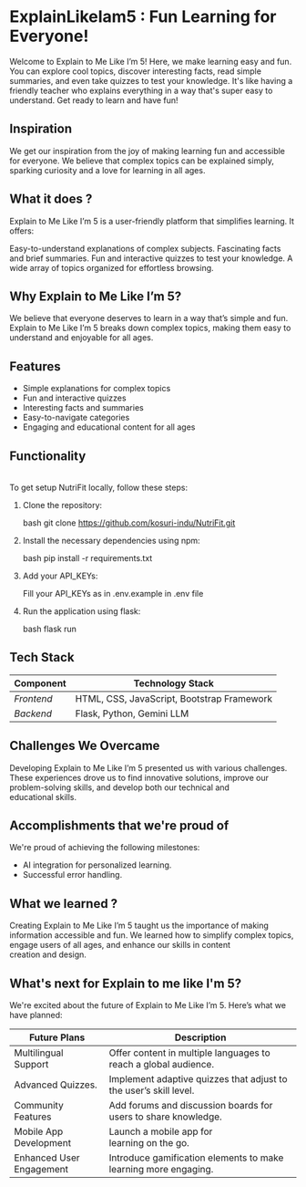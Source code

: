 # ExplainLikeIam5 : Fun Learning for Everyone!

Welcome to Explain to Me Like I’m 5! Here, we make learning easy and fun. You can explore cool topics, discover interesting facts, read simple summaries, and even take quizzes to test your knowledge. It's like having a friendly teacher who explains everything in a way that's super easy to understand. Get ready to learn and have fun!

## Inspiration

We get our inspiration from the joy of making learning fun and accessible for everyone. We believe that complex topics can be explained simply, sparking curiosity and a love for learning in all ages.


## What it does ?

Explain to Me Like I’m 5 is a user-friendly platform that simplifies learning. It offers:

Easy-to-understand explanations of complex subjects.
Fascinating facts and brief summaries.
Fun and interactive quizzes to test your knowledge.
A wide array of topics organized for effortless browsing.

## Why Explain to Me Like I’m 5? 

We believe that everyone deserves to learn in a way that’s simple and fun. Explain to Me Like I’m 5 breaks down complex topics, making them easy to understand and enjoyable for all ages.

## Features

- Simple explanations for complex topics
- Fun and interactive quizzes
- Interesting facts and summaries
- Easy-to-navigate categories
- Engaging and educational content for all ages

## Functionality

<!-- ### Try it out here : https://taska-manager.onrender.com/ -->
<br>
To get setup NutriFit locally, follow these steps:

1. Clone the repository:
   
   bash
   git clone https://github.com/kosuri-indu/NutriFit.git
   
2. Install the necessary dependencies using npm:
   
   bash
   pip install -r requirements.txt
   
3. Add your API_KEYs:

   Fill your API_KEYs as in .env.example in .env file
   
5. Run the application using flask:
   
   bash
   flask run


## Tech Stack

| Component        | Technology Stack                           |
|------------------|--------------------------------------------|
| *Frontend*     | HTML, CSS, JavaScript, Bootstrap Framework |
| *Backend*      | Flask, Python, Gemini LLM     |

## Challenges We Overcame

Developing Explain to Me Like I’m 5 presented us with various challenges. These experiences drove us to find innovative solutions, improve our problem-solving skills, and develop both our technical and educational skills.

## Accomplishments that we're proud of

We're proud of achieving the following milestones:

- AI integration for personalized learning.
- Successful error handling.                       

## What we learned ?

Creating Explain to Me Like I’m 5 taught us the importance of making information accessible and fun. We learned how to simplify complex topics, engage users of all ages, and enhance our skills in content creation and design.

## What's next for Explain to me like I'm 5?

We're excited about the future of Explain to Me Like I’m 5. Here’s what we have planned:

| Future Plans                                       | Description                                |
|-----------------------------------------------------|--------------------------------------------|
| Multilingual Support              | Offer content in multiple languages to reach a global audience. |
| Advanced Quizzes. | Implement adaptive quizzes that adjust to the user’s skill level.    |
| Community Features | Add forums and discussion boards for users to share knowledge.|
| Mobile App Development | Launch a mobile app for learning on the go. |
| Enhanced User Engagement | Introduce gamification elements to make learning more engaging. |
